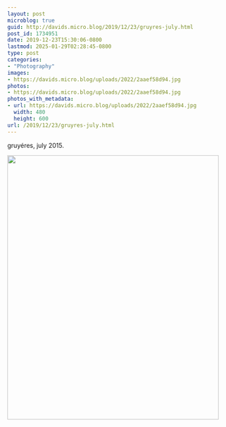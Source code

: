 ```yaml
---
layout: post
microblog: true
guid: http://davids.micro.blog/2019/12/23/gruyres-july.html
post_id: 1734951
date: 2019-12-23T15:30:06-0800
lastmod: 2025-01-29T02:28:45-0800
type: post
categories:
- "Photography"
images:
- https://davids.micro.blog/uploads/2022/2aaef58d94.jpg
photos:
- https://davids.micro.blog/uploads/2022/2aaef58d94.jpg
photos_with_metadata:
- url: https://davids.micro.blog/uploads/2022/2aaef58d94.jpg
  width: 480
  height: 600
url: /2019/12/23/gruyres-july.html
---
```

gruyéres, july 2015.

<img src="/uploads/2022/2aaef58d94.jpg" width="480" height="600" alt="">
